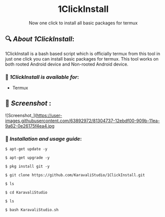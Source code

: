 <h1 align="center">1ClickInstall</h1>

<p align="center">
      Now one click to install all basic packages for termux
</p>

## 🔍 ***About 1ClickInstall***:
1ClickInstall is a bash based script which is officially termux from this tool in just one click you can install basic packages for termux. This tool works on both rooted Android device and Non-rooted Android device.

### 📌 ***1ClickInstall is available for***:

* Termux

## 📌 ***Screenshot*** :
![Screenshot_](https://user-images.githubusercontent.com/63892972/81304737-12ebdf00-909b-11ea-9a62-0e26175f4ea4.jpg

### 📌 ***Installation and usage guide***:
```
$ apt-get update -y
```
```
$ apt-get upgrade -y
```
```
$ pkg install git -y
```
```
$ git clone https://github.com/KaravaliStudio/1ClickInstall.git
```
```
$ ls
```
```
$ cd KaravaliStudio
```
```
$ ls
```
```
$ bash KaravaliStudio.sh
```
